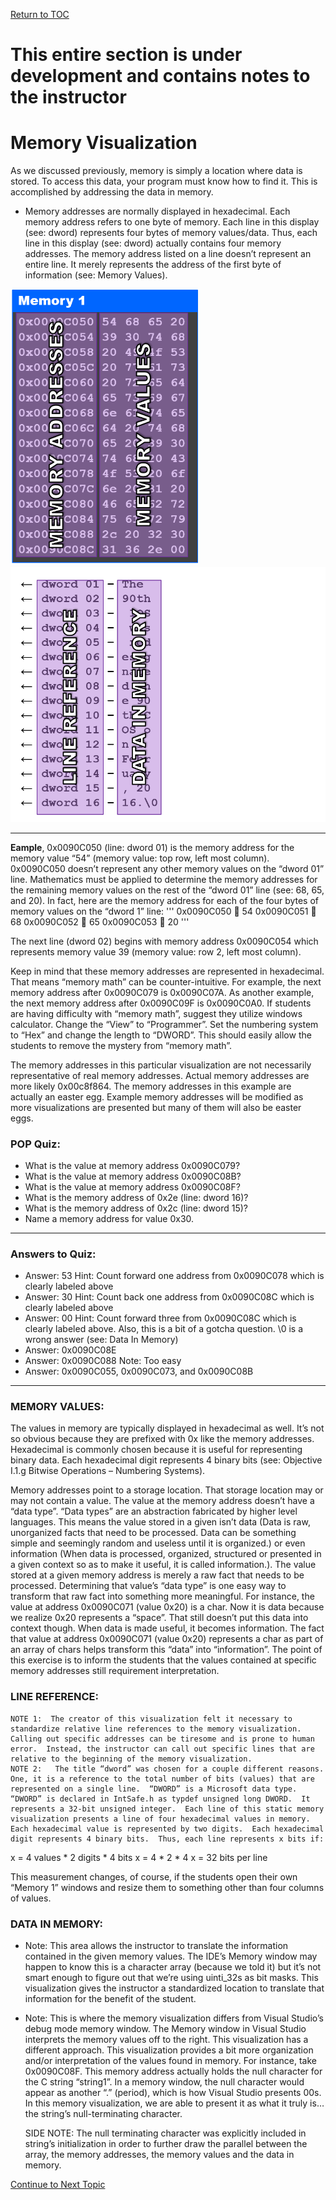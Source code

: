 <a href="https://github.com/CyberTrainingUSAF/05-C-Programming/blob/master/00-Table-of-Contents.md" rel="Return to TOC"> Return to TOC </a>

# This entire section is under development and contains notes to the instructor

# Memory Visualization
As we discussed previously, memory is simply a location where data is stored.  To access this data, your program must know how to find it.  This is accomplished by addressing the data in memory.  
  * Memory addresses are normally displayed in hexadecimal.  Each memory address refers to one byte of memory.  Each line in this display (see: dword) represents four bytes of memory values/data.  Thus, each line in this display (see: dword) actually contains four memory addresses.  The memory address listed on a line doesn’t represent an entire line.  It merely represents the address of the first byte of information (see: Memory Values). 

<p float="left">
  <img src="/assets/Memory_Address.png" width="300" />
  <img src="/assets/Data_Mem.png" width="530" /> 
	
---

**Eample**, 0x0090C050 (line: dword 01) is the memory address for the memory value “54” (memory value: top row, left most column).  0x0090C050 doesn’t represent any other memory values on the “dword 01” line.  Mathematics must be applied to determine the memory addresses for the remaining memory values on the rest of the “dword 01” line (see: 68, 65, and 20).  In fact, here are the memory address for each of the four bytes of memory values on the “dword 1” line:
'''
0x0090C050  54
0x0090C051  68
0x0090C052  65
0x0090C053  20
'''

The next line (dword 02) begins with memory address 0x0090C054 which represents memory value 39 (memory value: row 2, left most column).  
	
 
 Keep in mind that these memory addresses are represented in hexadecimal.  That means “memory math” can be counter-intuitive.  For example, the next memory address after 0x0090C079 is 0x0090C07A.  As another example, the next memory address after 0x0090C09F is 0x0090C0A0.  If students are having difficulty with “memory math”, suggest they utilize windows calculator.  Change the “View” to “Programmer”.  Set the numbering system to “Hex” and change the length to “DWORD”.  This should easily allow the students to remove the mystery from “memory math”.
	
The memory addresses in this particular visualization are not necessarily representative of real memory addresses.  Actual memory addresses are more likely 0x00c8f864.  The memory addresses in this example are actually an easter egg.  Example memory addresses will be modified as more visualizations are presented but many of them will also be easter eggs.
	
### POP Quiz:
* What is the value at memory address 0x0090C079?	
* What is the value at memory address 0x0090C08B?	
* What is the value at memory address 0x0090C08F?	
* What is the memory address of 0x2e (line: dword 16)?
* What is the memory address of 0x2c (line: dword 15)?
* Name a memory address for value 0x30.
---

### Answers to Quiz:

* Answer:  53	Hint:  Count forward one address from 0x0090C078 which is clearly labeled above
* Answer:  30	Hint:  Count back one address from 0x0090C08C which is clearly labeled above
* Answer:  00	Hint:  Count forward three from 0x0090C08C which is clearly labeled above.  Also, this is a bit of a gotcha question.  \0 is a wrong answer (see: Data In Memory)
* Answer:  0x0090C08E
* Answer:  0x0090C088	Note:  Too easy
* Answer:  0x0090C055, 0x0090C073, and 0x0090C08B

---

### MEMORY VALUES:
The values in memory are typically displayed in hexadecimal as well.  It’s not so obvious because they are prefixed with 0x like the memory addresses.  Hexadecimal is commonly chosen because it is useful for representing binary data.  Each hexadecimal digit represents 4 binary bits (see: Objective I.1.g Bitwise Operations – Numbering Systems).

Memory addresses point to a storage location.  That storage location may or may not contain a value.  The value at the memory address doesn’t have a “data type”.  “Data types” are an abstraction fabricated by higher level languages.  This means the value stored in a given isn’t data (Data is raw, unorganized facts that need to be processed. Data can be something simple and seemingly random and useless until it is organized.) or even information (When data is processed, organized, structured or presented in a given context so as to make it useful, it is called information.).  The value stored at a given memory address is merely a raw fact that needs to be processed.  Determining that value’s “data type” is one easy way to transform that raw fact into something more meaningful.  For instance, the value at address 0x0090C071 (value 0x20) is a char.  Now it is data because we realize 0x20 represents a “space”.  That still doesn’t put this data into context though.  When data is made useful, it becomes information.  The fact that value at address 0x0090C071 (value 0x20) represents a char as part of an array of chars helps transform this “data” into “information”.  The point of this exercise is to inform the students that the values contained at specific memory addresses still requirement interpretation.

### LINE REFERENCE:
	NOTE 1:  The creator of this visualization felt it necessary to standardize relative line references to the memory visualization.  Calling out specific addresses can be tiresome and is prone to human error.  Instead, the instructor can call out specific lines that are relative to the beginning of the memory visualization.
	NOTE 2:   The title “dword” was chosen for a couple different reasons.  One, it is a reference to the total number of bits (values) that are represented on a single line.  “DWORD” is a Microsoft data type.  “DWORD” is declared in IntSafe.h as typdef unsigned long DWORD.  It represents a 32-bit unsigned integer.  Each line of this static memory visualization presents a line of four hexadecimal values in memory.  Each hexadecimal value is represented by two digits.  Each hexadecimal digit represents 4 binary bits.  Thus, each line represents x bits if:
x = 4 values * 2 digits * 4 bits
x = 4 * 2 * 4
x = 32 bits per line

This measurement changes, of course, if the students open their own “Memory 1” windows and resize them to something other than four columns of values.

### DATA IN MEMORY:
* Note:  This area allows the instructor to translate the information contained in the given memory values.  The IDE’s Memory window may happen to know this is a character array (because we told it) but it’s not smart enough to figure out that we’re using uinti_32s as bit masks.  This visualization gives the instructor a standardized location to translate that information for the benefit of the student.

* Note:  This is where the memory visualization differs from Visual Studio’s debug mode memory window.  The Memory window in Visual Studio interprets the memory values off to the right.  This visualization has a different approach.  This visualization provides a bit more organization and/or interpretation of the values found in memory.  For instance, take 0x0090C08F.  This memory address actually holds the null character for the C string “string1”.  In a memory window, the null character would appear as another “.” (period), which is how Visual Studio presents 00s.  In this memory visualization, we are able to present it as what it truly is… the string’s null-terminating character.  

	SIDE NOTE:  The null terminating character was explicitly included in string’s initialization in order to further draw the parallel between the array, the memory addresses, the memory values and the data in memory.



<a href="https://github.com/CyberTrainingUSAF/05-C-Programming/blob/master/11_Pointers_Arrays/05_UC_pointers-arrays.md" rel="Continue to Next Topic"> Continue to Next Topic </a>
